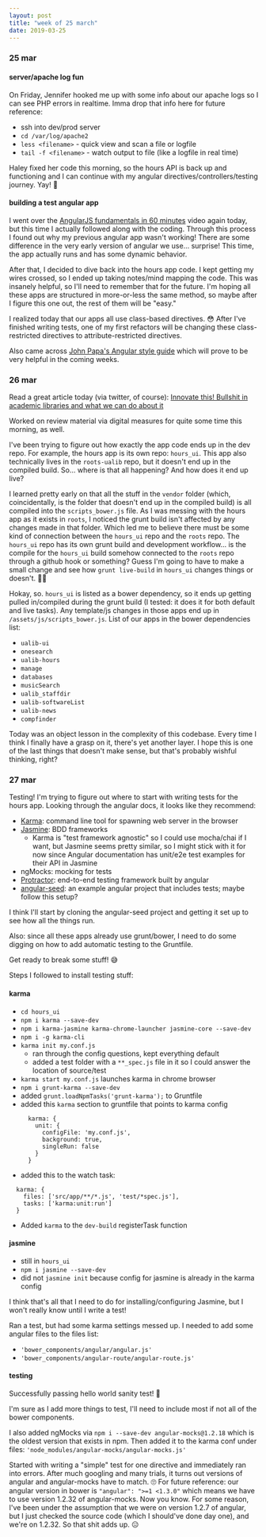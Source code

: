 ```yaml
---
layout: post
title: "week of 25 march"
date: 2019-03-25  
---
```


### 25 mar

#### server/apache log fun

On Friday, Jennifer hooked me up with some info about our apache logs so I can see PHP errors in realtime. Imma drop that info here for future reference:

* ssh into dev/prod server
* `cd /var/log/apache2`
* `less <filename>` - quick view and scan a file or logfile
* `tail -f <filename>` - watch output to file (like a logfile in real time)

Haley fixed her code this morning, so the hours API is back up and functioning and I can continue with my angular directives/controllers/testing journey. Yay! :tada:

#### building a test angular app

I went over the [AngularJS fundamentals in 60 minutes](https://www.youtube.com/watch?v=i9MHigUZKEM) video again today, but this time I actually followed along with the coding. Through this process I found out why my previous angular app wasn't working! There are some difference in the very early version of angular we use... surprise! This time, the app actually runs and has some dynamic behavior. 

After that, I decided to dive back into the hours app code. I kept getting my wires crossed, so I ended up taking notes/mind mapping the code. This was insanely helpful, so I'll need to remember that for the future. I'm hoping all these apps are structured in more-or-less the same method, so maybe after I figure this one out, the rest of them will be "easy." 

I realized today that our apps all use class-based directives. :flushed: After I've finished writing tests, one of my first refactors will be changing these class-restricted directives to attribute-restricted directives. 

Also came across [John Papa's Angular style guide](https://github.com/johnpapa/angular-styleguide/blob/master/a1/README.md) which will prove to be very helpful in the coming weeks.

### 26 mar

Read a great article today (via twitter, of course): [Innovate this! Bullshit in academic libraries and what we can do about it](https://digital.library.ryerson.ca/islandora/object/RULA%3A7113)

Worked on review material via digital measures for quite some time this morning, as well.

I've been trying to figure out how exactly the app code ends up in the dev repo. For example, the hours app is its own repo: `hours_ui`. This app also technically lives in the `roots-ualib` repo, but it doesn't end up in the compiled build. So... where is that all happening? And how does it end up live? 

I learned pretty early on that all the stuff in the `vendor` folder (which, coincidentally, is the folder that doesn't end up in the compiled build) is all compiled into the `scripts_bower.js` file. As I was messing with the hours app as it exists in `roots`, I noticed the grunt build isn't affected by any changes made in that folder. Which led me to believe there must be some kind of connection between the `hours_ui` repo and the `roots` repo. The `hours_ui` repo has its own grunt build and development workflow... is the compile for the `hours_ui` build somehow connected to the `roots` repo through a github hook or something? Guess I'm going to have to make a small change and see how `grunt live-build` in `hours_ui` changes things or doesn't. :woman_shrugging:

Hokay, so. `hours_ui` is listed as a bower dependency, so it ends up getting pulled in/compiled during the grunt build (I tested: it does it for both default and live tasks). Any template/js changes in those apps end up in `/assets/js/scripts_bower.js`. List of our apps in the bower dependencies list: 

* `ualib-ui`
* `onesearch`
* `ualib-hours`
* `manage`
* `databases`
* `musicSearch`
* `ualib_staffdir`
* `ualib-softwareList`
* `ualib-news`
* `compfinder`

Today was an object lesson in the complexity of this codebase. Every time I think I finally have a grasp on it, there's yet another layer. I hope this is one of the last things that doesn't make sense, but that's probably wishful thinking, right?

### 27 mar

Testing! I'm trying to figure out where to start with writing tests for the hours app. Looking through the angular docs, it looks like they recommend:

* [Karma](http://karma-runner.github.io/latest/index.html): command line tool for spawning web server in the browser
* [Jasmine](https://jasmine.github.io/1.3/introduction.html): BDD frameworks
  * Karma is "test framework agnostic" so I could use mocha/chai if I want, but Jasmine seems pretty similar, so I might stick with it for now since Angular documentation has unit/e2e test examples for their API in Jasmine
* ngMocks: mocking for tests
* [Protractor](http://www.protractortest.org/#/): end-to-end testing framework built by angular
* [angular-seed](https://github.com/angular/angular-seed): an example angular project that includes tests; maybe follow this setup?

I think I'll start by cloning the angular-seed project and getting it set up to see how all the things run.

Also: since all these apps already use grunt/bower, I need to do some digging on how to add automatic testing to the Gruntfile. 

Get ready to break some stuff! :sweat_smile:

Steps I followed to install testing stuff:

#### karma

* `cd hours_ui`
* `npm i karma --save-dev`
* `npm i karma-jasmine karma-chrome-launcher jasmine-core --save-dev`
* `npm i -g karma-cli`
* `karma init my.conf.js`
  * ran through the config questions, kept everything default
  * added a test folder with a `**_spec.js` file in it so I could answer the location of source/test
* `karma start my.conf.js` launches karma in chrome browser
* `npm i grunt-karma --save-dev`
* added `grunt.loadNpmTasks('grunt-karma');` to Gruntfile
* added this `karma` section to gruntfile that points to karma config
  ```
    karma: {
      unit: {
        configFile: 'my.conf.js',
        background: true,
        singleRun: false
      }
    }
  ```
* added this to the watch task:
```
  karma: {
    files: ['src/app/**/*.js', 'test/*spec.js'],
    tasks: ['karma:unit:run']
  }
```
* Added `karma` to the `dev-build` registerTask function

#### jasmine

* still in `hours_ui`
* `npm i jasmine --save-dev`
* did not `jasmine init` because config for jasmine is already in the karma config

I think that's all that I need to do for installing/configuring Jasmine, but I won't really know until I write a test!

Ran a test, but had some karma settings messed up. I needed to add some angular files to the files list:
* `'bower_components/angular/angular.js'`
* `'bower_components/angular-route/angular-route.js'`

#### testing

Successfully passing hello world sanity test! :raised_hands:

I'm sure as I add more things to test, I'll need to include most if not all of the bower components.

I also added ngMocks via `npm i --save-dev angular-mocks@1.2.18` which is the oldest version that exists in npm. Then added it to the karma conf under files: `'node_modules/angular-mocks/angular-mocks.js'`

Started with writing a "simple" test for one directive and immediately ran into errors. After much googling and many trials, it turns out versions of angular and angular-mocks have to match. :roll_eyes: For future reference: our angular version in bower is `"angular": ">=1 <1.3.0"` which means we have to use version 1.2.32 of angular-mocks. Now you know. For some reason, I've been under the assumption that we were on version 1.2.7 of angular, but I just checked the source code (which I should've done day one), and we're on 1.2.32. So that shit adds up. :expressionless:
